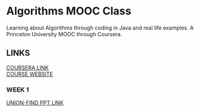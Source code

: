 # Algorithms MOOC Class
Learning about Algorithms through coding in Java and real life examples. A Princeton University MOOC through Coursera.

## LINKS
[COURSERA LINK](https://www.coursera.org/learn/algorithms-part1/home/welcome)<br>
[COURSE WEBSITE](https://www.coursera.org/learn/algorithms-part1/home/welcome)<br>

### WEEK 1

[UNION-FIND PPT LINK](https://d18ky98rnyall9.cloudfront.net/_b65e7611894ba175de27bd14793f894a_15UnionFind.pdf?Expires=1585958400&Signature=KoBwPQMTeV8Qam4dkLv3GXApyD90umZnAD-GCyaeLhnz9A7xO5OyiRgHQ1hjKt-m6N0rPmKiP8rQJiM5KXT8of5XJp7duXLqQL3BHcE80eBqJED1qfYIc9bC1DVTA43KHTc7TFyHpYboRYQtKpRsIt6pRwjjYZ9wBEepZXZd3SU_&Key-Pair-Id=APKAJLTNE6QMUY6HBC5A)<br>